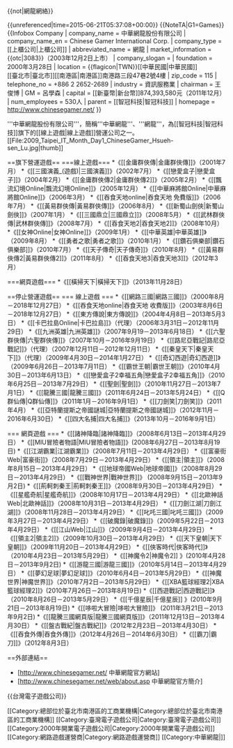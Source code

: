 {{not|網龍網絡}}

{{unreferenced|time=2015-06-21T05:37:08+00:00}}
{{NoteTA|G1=Games}}
{{Infobox Company 
| company_name     = 中華網龍股份有限公司
| company_name_en  = Chinese Gamer International Corp.
| company_type     = [[上櫃公司|上櫃公司]]
| abbreviated_name = 網龍
| market_information = {{otc|3083}}（2003年12月2日上市）
| company_slogan = 
| foundation     = 2000年3月28日
| location       = {{flagicon|TWN}}[[中華民國|中華民國]]<br/>[[臺北市|臺北市]][[南港區|南港區]]南港路三段47巷2號4樓
| zip_code       = 115
| telephone_no   = +886 2 2652-2689
| industry       = 資訊服務業
| chairman       = 王俊博
| GM             = 呂學森
| capital        = [[新臺幣|新台幣]]874,393,580元（2011年12月）
| num_employees  = 530人
| parent         = [[智冠科技|智冠科技]]
| homepage       = http://www.chinesegamer.net/
}}

'''中華網龍股份有限公司'''，簡稱'''中華網龍'''、'''網龍'''，為[[智冠科技|智冠科技]]旗下的[[線上遊戲|線上遊戲]]營運公司之一。
[[File:2009_Taipei_IT_Month_Day1_ChineseGamer_Hsueh-sen_Lu.jpg|thumb]]

==旗下營運遊戲==
===線上遊戲===
*《[[金庸群俠傳|金庸群俠傳]]》（2001年7月）
*《[[三國演義_(遊戲)|三國演義]]》（2002年7月）
*《[[戀愛盒子|戀愛盒子]]》（2004年2月）
*《[[金庸群俠傳2|金庸群俠傳2]]》（2005年2月）
*《[[飄流幻境Online|飄流幻境Online]]》（2005年12月）
*《[[中華麻將館Online|中華麻將館Online]]》（2006年3月）
*《[[吞食天地online|吞食天地 免費版]]》（2006年7月）
*《[[黃易群俠傳|黃易群俠傳]]》（2006年8月）
*《[[新蜀山劍俠|新蜀山劍俠]]》（2007年1月）
*《[[三國鼎立|三國鼎立]]》（2008年5月）
*《[[武林群俠傳|武林群俠傳]]》（2008年7月）
*《[[吞食天地2|吞食天地2]]》（2008年10月）
*《[[女神Online|女神Online]]》（2009年1月）
*《[[中華英雄|中華英雄]]》（2009年8月）
*《[[勇者之歌|勇者之歌]]》（2010年1月）
*《[[鑽石俱樂部|鑽石俱樂部]]》（2010年7月）
*《[[天子傳奇|天子傳奇]]》（2010年8月）
*《[[黃易群俠傳2|黃易群俠傳2]]》（2011年8月）
*《[[吞食天地3|吞食天地3]]》（2012年3月）

===網頁遊戲===
*《[[橫掃天下|橫掃天下]]》（2013年11月28日）

==停止營運遊戲==
=== 線上遊戲 ===
*《[[網路三國|網路三國]]》（2000年8月－2018年12月27日）
*《[[吞食天地online|吞食天地 收費版]]》（2003年8月6日－2018年12月27日）
*《[[東方傳說|東方傳說]]》（2004年4月8日－2013年5月3日）
*《[[卡巴拉島Online|卡巴拉島]]》（代理）（2006年3月31日－2012年11月29日）
*《[[九洲英雄|九洲英雄]]》（2007年9月19－2013年6月18日）
*《[[六聖群俠傳|六聖群俠傳]]》（2007年10月－2016年9月19日）
*《[[路尼亞戰記|路尼亞戰記]]》（代理）（2007年12月11日－2012年12月11日）
*《[[秦皇天下|秦皇天下]]》（代理）（2009年4月30日－2014年1月27日）
*《[[奇幻西遊|奇幻西遊]]》（2009年6月26日－2013年7月11日）
*《[[霸世王朝|霸世王朝]]》（2010年4月30日－2013年6月13日）
*《[[戀愛盒子2幸福五角|戀愛盒子2幸福五角]]》（2010年6月25日－2013年7月29日）
*《[[聖劍|聖劍]]》（2010年11月27日－2013年7月1日）
*《[[龍騰三國|龍騰三國]]》（2011年6月24日－2013年5月24日）
*《[[Q群仙傳|Q群仙傳]]》（2011年1月－2016年9月1日）
*《[[刀劍笑|刀劍笑]]》（2011年4月）
*《[[亞特蘭提斯之帝國謎城|亞特蘭提斯之帝國謎城]]》（2012年11月－2016年6月30日）
*《[[四大名捕|四大名捕]]》（2013年10月－2016年9月1日）

=== 網頁遊戲 ===
*《[[諸神降臨|諸神降臨]]》（2008年6月13日－2013年4月29日）
*《[[MIU冒險者物語|MIU冒險者物語]]》(2008年6月27日－2013年8月19日) 
*《[[江湖霸業|江湖霸業]]》（2008年7月11日－2013年4月29日）
*《[[富豪街Web|富豪街]]》（2008年7月29日－2013年4月29日）
*《[[領主|領主]]》（2008年8月15日－2013年4月29日）
*《[[地球帝國Web|地球帝國]]》（2008年8月29日－2013年4月29日）
*《[[戰神世界|戰神世界]]》 (2008年9月15日－2013年9月2日)
*《[[荊軻刺秦王|荊軻刺秦王]]》（2008年9月30日－2013年4月29日）
*《[[星艦奇航|星艦奇航]]》（2008年10月17日－2013年4月29日）
*《[[北歐神話Web|北歐神話]]》（2008年10月31日－2013年4月29日）
*《[[刀劍江湖|刀劍江湖]]》（2008年11月28日－2013年4月29日）
*《[[叱吒三國|叱吒三國]]》（2009年3月27日－2013年4月29日）
*《[[破魔錄|破魔錄]]》（2009年5月22日－2013年4月29日）
*《[[江山Web|江山]]》（2009年9月4日－2013年4月29日）
*《[[領主2|領主2]]》（2009年10月30日－2013年4月29日）
*《[[天下皇朝|天下皇朝]]》（2009年11月20日－2013年4月29日）
*《[[俠客時代|俠客時代]]》（2010年4月23日－2013年5月29日）
*《[[神魔令2|神魔令2]] 》(2010年4月28日－2013年9月2日)
*《[[游龍三國|游龍三國]]》（2010年5月14日－2013年4月29日）
*《[[夢幻足球|夢幻足球]]》（2010年6月4日－2013年5月29日）
*《[[神魔世界|神魔世界]]》（2010年7月2日－2013年5月29日）
*《[[XBA籃球經理2|XBA籃球經理2]]》(2010年7月26日－2013年8月19日)
*《[[西遊戰記|西遊戰記]]》（2010年8月26日－2013年5月29日）
*《[[千億星辰|千億星辰]] 》(2010年9月21日－2013年8月19日)
*《[[哆啦大冒險|哆啦大冒險]]》 (2011年3月21日－2013年9月2日)
*《[[龍騰三國網頁版|龍騰三國網頁版]]》（2011年12月13日－2013年4月30日）
*《[[盤古戰紀|盤古戰紀]]》（2012年2月23日－2013年4月30日）
*《[[吞食外傳|吞食外傳]]》（2012年4月26日－2014年6月30日）
*《[[霸刀|霸刀]]》（2012年8月3日）

==外部連結==
* [http://www.chinesegamer.net/ 中華網龍官方網站]
* [http://www.chinesegamer.net/web/about.asp 中華網龍官方簡介]

{{台灣電子遊戲公司}}

[[Category:總部位於臺北市南港區的工商業機構|Category:總部位於臺北市南港區的工商業機構]]
[[Category:臺灣電子遊戲公司|Category:臺灣電子遊戲公司]]
[[Category:2000年開業電子遊戲公司|Category:2000年開業電子遊戲公司]]
[[Category:網路遊戲運營商|Category:網路遊戲運營商]]
[[Category:中華網龍|]]
